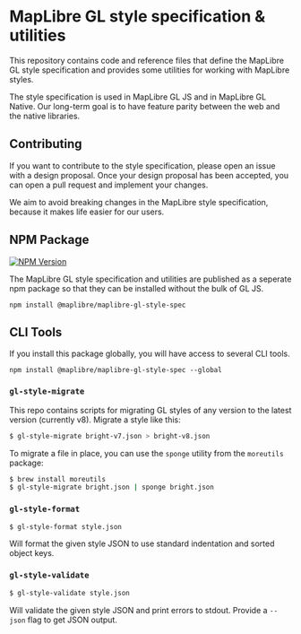 # MapLibre GL style specification & utilities

This repository contains code and reference files that define the MapLibre GL style specification and provides some utilities for working with MapLibre styles.

The style specification is used in MapLibre GL JS and in MapLibre GL Native. Our long-term goal is to have feature parity between the web and the native libraries.

## Contributing

If you want to contribute to the style specification, please open an issue with a design proposal. Once your design proposal has been accepted, you can open a pull request and implement your changes.

We aim to avoid breaking changes in the MapLibre style specification, because it makes life easier for our users.


## NPM Package

[![NPM Version](https://badge.fury.io/js/@maplibre%2Fmaplibre-gl-style-spec.svg)](https://npmjs.org/package/@maplibre/maplibre-gl-style-spec)

The MapLibre GL style specification and utilities are published as a seperate npm
package so that they can be installed without the bulk of GL JS.

    npm install @maplibre/maplibre-gl-style-spec

## CLI Tools

If you install this package globally, you will have access to several CLI tools.

    npm install @maplibre/maplibre-gl-style-spec --global

### `gl-style-migrate`

This repo contains scripts for migrating GL styles of any version to the latest version
(currently v8). Migrate a style like this:

```bash
$ gl-style-migrate bright-v7.json > bright-v8.json
```

To migrate a file in place, you can use the `sponge` utility from the `moreutils` package:

```bash
$ brew install moreutils
$ gl-style-migrate bright.json | sponge bright.json
```

### `gl-style-format`

```bash
$ gl-style-format style.json
```

Will format the given style JSON to use standard indentation and sorted object keys.

### `gl-style-validate`

```bash
$ gl-style-validate style.json
```

Will validate the given style JSON and print errors to stdout. Provide a
`--json` flag to get JSON output.

